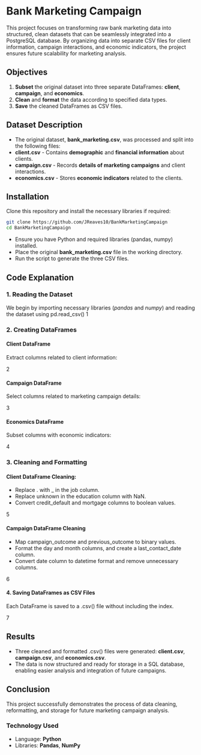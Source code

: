 # Bank Marketing Campaign

This project focuses on transforming raw bank marketing data into structured, clean datasets that can be seamlessly integrated into a PostgreSQL database. By organizing data into separate CSV files for client information, campaign interactions, and economic indicators, the project ensures future scalability for marketing analysis.

## Objectives
1. **Subset** the original dataset into three separate DataFrames: **client**, **campaign**, and **economics**.
2. **Clean** and **format** the data according to specified data types.
3. **Save** the cleaned DataFrames as CSV files.

## Dataset Description
- The original dataset, **bank_marketing.csv**, was processed and split into the following files:
- **client.csv** - Contains **demographic** and **financial information** about clients.
- **campaign.csv** - Records **details of marketing campaigns** and client interactions.
- **economics.csv** - Stores **economic indicators** related to the clients.

## Installation
Clone this repository and install the necessary libraries if required:
```bash
git clone https://github.com/JReaves10/BankMarketingCampaign
cd BankMarketingCampaign
```
- Ensure you have Python and required libraries (pandas, numpy) installed.
- Place the original **bank_marketing.csv** file in the working directory.
- Run the script to generate the three CSV files.

## Code Explanation
### 1. Reading the Dataset
We begin by importing necessary libraries (*pandas* and *numpy*) and reading the dataset using pd.read_csv()
1

### 2. Creating DataFrames
#### Client DataFrame
Extract columns related to client information:

2

#### Campaign DataFrame
Select columns related to marketing campaign details:

3

#### Economics DataFrame
Subset columns with economic indicators:

4

### 3. Cleaning and Formatting
#### Client DataFrame Cleaning:
- Replace . with _ in the job column.
- Replace unknown in the education column with NaN.
- Convert credit_default and mortgage columns to boolean values.

5

#### Campaign DataFrame Cleaning
- Map campaign_outcome and previous_outcome to binary values.
- Format the day and month columns, and create a last_contact_date column.
- Convert date column to datetime format and remove unnecessary columns.

6

#### 4. Saving DataFrames as CSV Files
Each DataFrame is saved to a .csv() file without including the index.

7

## Results
- Three cleaned and formatted .csv() files were generated: **client.csv**, **campaign.csv**, and **economics.csv**.
- The data is now structured and ready for storage in a SQL database, enabling easier analysis and integration of future campaigns.

## Conclusion
This project successfully demonstrates the process of data cleaning, reformatting, and storage for future marketing campaign analysis.

### Technology Used
- Language: **Python**
- Libraries: **Pandas**, **NumPy**
